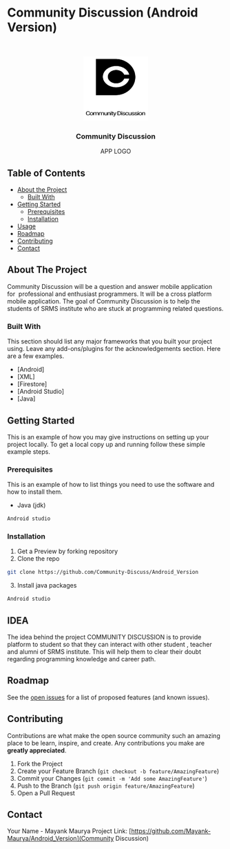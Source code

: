 # Community Discussion (Android Version)


<!-- PROJECT LOGO -->
<br />
<p align="center">
  <a href="https://github.com/Community-Discuss/UI-UX/blob/master/Screenshot%202020-09-02%20at%202.47.39%20AM.png">
    <img src="https://github.com/Community-Discuss/UI-UX/blob/master/Screenshot%202020-09-02%20at%202.47.39%20AM.png" alt="Logo" width="150" height="150">
  </a>

  <h3 align="center"> Community Discussion </h3>

  <p align="center">
    <a>APP LOGO</a>
</p>



<!-- TABLE OF CONTENTS -->
## Table of Contents

* [About the Project](#about-the-project)
  * [Built With](#built-with)
* [Getting Started](#getting-started)
  * [Prerequisites](#prerequisites)
  * [Installation](#installation)
* [Usage](#usage)
* [Roadmap](#roadmap)
* [Contributing](#contributing)
* [Contact](#contact)



<!-- ABOUT THE PROJECT -->
## About The Project

Community Discussion will be a question and answer mobile application for  professional and enthusiast programmers. It will be a cross platform mobile application. The goal of Community Discussion is to help the students of SRMS institute who are stuck at programming related questions.

### Built With
This section should list any major frameworks that you built your project using. Leave any add-ons/plugins for the acknowledgements section. Here are a few examples.
* [Android]
* [XML]
* [Firestore]
* [Android Studio]
* [Java]



<!-- GETTING STARTED -->
## Getting Started

This is an example of how you may give instructions on setting up your project locally.
To get a local copy up and running follow these simple example steps.

### Prerequisites

This is an example of how to list things you need to use the software and how to install them.
*  Java (jdk)
```sh
Android studio
```

### Installation

1. Get a  Preview  by forking repository 
2. Clone the repo
```sh
git clone https://github.com/Community-Discuss/Android_Version
```
3. Install java packages
```sh
Android studio
```

<!-- USAGE EXAMPLES -->
## IDEA

The idea behind the project COMMUNITY DISCUSSION is to provide platform to student so that they can interact with other student , teacher and alumni of SRMS institute. This will help them to clear their doubt regarding
programming knowledge and career path.


<!-- ROADMAP -->
## Roadmap

See the [open issues](https://github.com/Community-Discuss/Android_Version/issues) for a list of proposed features (and known issues).



<!-- CONTRIBUTING -->
## Contributing

Contributions are what make the open source community such an amazing place to be learn, inspire, and create. Any contributions you make are **greatly appreciated**.

1. Fork the Project
2. Create your Feature Branch (`git checkout -b feature/AmazingFeature`)
3. Commit your Changes (`git commit -m 'Add some AmazingFeature'`)
4. Push to the Branch (`git push origin feature/AmazingFeature`)
5. Open a Pull Request







<!-- CONTACT -->
## Contact

Your Name - Mayank Maurya
Project Link: [https://github.com/Mayank-Maurya/Android_Version](Community Discussion)






